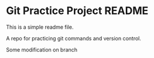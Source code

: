 # Git Practice Project README

This is a simple readme file.

A repo for practicing git commands and version control.

Some modification on branch
